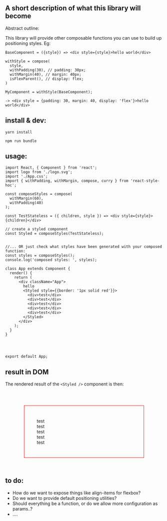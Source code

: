 ## A short description of what this library will become

Abstract outline:

This library will provide other composable functions you can use to build up positioning styles. Eg:


```
BaseComponent = ({style}) => <div style={style}>hello world</div>

withStyle = compose(
  style,
  withPadding(30), // padding: 30px;
  withMargin(40), // margin: 40px;
  isFlexParent(), // display: flex;
)

MyComponent = withStyle(BaseComponent);

-> <div style = {padding: 30, margin: 40, display: 'flex'}>hello world</div>

```

## install & dev:

`yarn install`

`npm run bundle`

## usage:

```
import React, { Component } from 'react';
import logo from './logo.svg';
import './App.css';
import { withPadding, withMargin, compose, curry } from 'react-style-hoc';

const composeStyles = compose(
  withMargin(60),
  withPadding(40)
);

const TestStateless = ({ children, style }) => <div style={style}>{children}</div>

// create a styled component
const Styled = composeStyles(TestStateless);


//... OR just check what styles have been generated with your composed function:
const styles = composeStyles();
console.log('composed styles: ', styles);

class App extends Component {
  render() {
    return (
      <div className="App">
        hello
        <Styled style={{border: '1px solid red'}}>
          <div>test</div>
          <div>test</div>
          <div>test</div>
          <div>test</div>
          <div>test</div>
        </Styled>
      </div>
    );
  }
}




export default App;

```

## result in DOM

The rendered result of the `<Styled />` component is then:

<div style="padding: 40px; margin: 60px; border: 1px solid red;">
  <div>test</div>
  <div>test</div>
  <div>test</div>
  <div>test</div>
  <div>test</div>
</div>




## to do:
- How do we want to expose things like align-items for flexbox?
- Do we want to provide default positioning utilities?
- Should everything be a function, or do we allow more configuration as params..?
- ....

